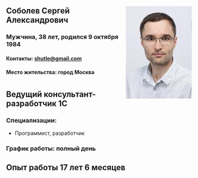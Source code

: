 ## <img align="right" src= img/photo.jpg>Соболев Сергей Александрович 
### Мужчина, 38 лет, родился 9 октября 1984
#### Контакты: shutle@gmail.com
#### Место жительства: город Москва
#####
#####
#
#
## Ведущий консультант-разработчик 1C
### Специализации:
- Программист, разработчик

### График работы: полный день
## Опыт работы 17 лет 6 месяцев